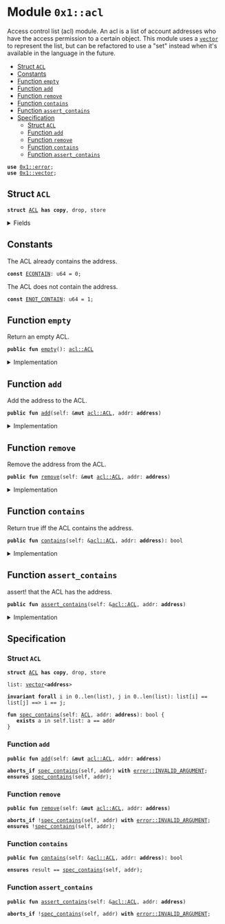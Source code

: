 
<a id="0x1_acl"></a>

# Module `0x1::acl`

Access control list (acl) module. An acl is a list of account addresses who
have the access permission to a certain object.
This module uses a <code><a href="vector.md#0x1_vector">vector</a></code> to represent the list, but can be refactored to
use a "set" instead when it's available in the language in the future.


-  [Struct `ACL`](#0x1_acl_ACL)
-  [Constants](#@Constants_0)
-  [Function `empty`](#0x1_acl_empty)
-  [Function `add`](#0x1_acl_add)
-  [Function `remove`](#0x1_acl_remove)
-  [Function `contains`](#0x1_acl_contains)
-  [Function `assert_contains`](#0x1_acl_assert_contains)
-  [Specification](#@Specification_1)
    -  [Struct `ACL`](#@Specification_1_ACL)
    -  [Function `add`](#@Specification_1_add)
    -  [Function `remove`](#@Specification_1_remove)
    -  [Function `contains`](#@Specification_1_contains)
    -  [Function `assert_contains`](#@Specification_1_assert_contains)


<pre><code><b>use</b> <a href="error.md#0x1_error">0x1::error</a>;
<b>use</b> <a href="vector.md#0x1_vector">0x1::vector</a>;
</code></pre>



<a id="0x1_acl_ACL"></a>

## Struct `ACL`



<pre><code><b>struct</b> <a href="acl.md#0x1_acl_ACL">ACL</a> <b>has</b> <b>copy</b>, drop, store
</code></pre>



<details>
<summary>Fields</summary>


<dl>
<dt>
<code>list: <a href="vector.md#0x1_vector">vector</a>&lt;<b>address</b>&gt;</code>
</dt>
<dd>

</dd>
</dl>


</details>

<a id="@Constants_0"></a>

## Constants


<a id="0x1_acl_ECONTAIN"></a>

The ACL already contains the address.


<pre><code><b>const</b> <a href="acl.md#0x1_acl_ECONTAIN">ECONTAIN</a>: u64 = 0;
</code></pre>



<a id="0x1_acl_ENOT_CONTAIN"></a>

The ACL does not contain the address.


<pre><code><b>const</b> <a href="acl.md#0x1_acl_ENOT_CONTAIN">ENOT_CONTAIN</a>: u64 = 1;
</code></pre>



<a id="0x1_acl_empty"></a>

## Function `empty`

Return an empty ACL.


<pre><code><b>public</b> <b>fun</b> <a href="acl.md#0x1_acl_empty">empty</a>(): <a href="acl.md#0x1_acl_ACL">acl::ACL</a>
</code></pre>



<details>
<summary>Implementation</summary>


<pre><code><b>public</b> <b>fun</b> <a href="acl.md#0x1_acl_empty">empty</a>(): <a href="acl.md#0x1_acl_ACL">ACL</a> {
    <a href="acl.md#0x1_acl_ACL">ACL</a>{ list: <a href="vector.md#0x1_vector_empty">vector::empty</a>&lt;<b>address</b>&gt;() }
}
</code></pre>



</details>

<a id="0x1_acl_add"></a>

## Function `add`

Add the address to the ACL.


<pre><code><b>public</b> <b>fun</b> <a href="acl.md#0x1_acl_add">add</a>(self: &<b>mut</b> <a href="acl.md#0x1_acl_ACL">acl::ACL</a>, addr: <b>address</b>)
</code></pre>



<details>
<summary>Implementation</summary>


<pre><code><b>public</b> <b>fun</b> <a href="acl.md#0x1_acl_add">add</a>(self: &<b>mut</b> <a href="acl.md#0x1_acl_ACL">ACL</a>, addr: <b>address</b>) {
    <b>assert</b>!(!<a href="vector.md#0x1_vector_contains">vector::contains</a>(&<b>mut</b> self.list, &addr), <a href="error.md#0x1_error_invalid_argument">error::invalid_argument</a>(<a href="acl.md#0x1_acl_ECONTAIN">ECONTAIN</a>));
    <a href="vector.md#0x1_vector_push_back">vector::push_back</a>(&<b>mut</b> self.list, addr);
}
</code></pre>



</details>

<a id="0x1_acl_remove"></a>

## Function `remove`

Remove the address from the ACL.


<pre><code><b>public</b> <b>fun</b> <a href="acl.md#0x1_acl_remove">remove</a>(self: &<b>mut</b> <a href="acl.md#0x1_acl_ACL">acl::ACL</a>, addr: <b>address</b>)
</code></pre>



<details>
<summary>Implementation</summary>


<pre><code><b>public</b> <b>fun</b> <a href="acl.md#0x1_acl_remove">remove</a>(self: &<b>mut</b> <a href="acl.md#0x1_acl_ACL">ACL</a>, addr: <b>address</b>) {
    <b>let</b> (found, index) = <a href="vector.md#0x1_vector_index_of">vector::index_of</a>(&<b>mut</b> self.list, &addr);
    <b>assert</b>!(found, <a href="error.md#0x1_error_invalid_argument">error::invalid_argument</a>(<a href="acl.md#0x1_acl_ENOT_CONTAIN">ENOT_CONTAIN</a>));
    <a href="vector.md#0x1_vector_remove">vector::remove</a>(&<b>mut</b> self.list, index);
}
</code></pre>



</details>

<a id="0x1_acl_contains"></a>

## Function `contains`

Return true iff the ACL contains the address.


<pre><code><b>public</b> <b>fun</b> <a href="acl.md#0x1_acl_contains">contains</a>(self: &<a href="acl.md#0x1_acl_ACL">acl::ACL</a>, addr: <b>address</b>): bool
</code></pre>



<details>
<summary>Implementation</summary>


<pre><code><b>public</b> <b>fun</b> <a href="acl.md#0x1_acl_contains">contains</a>(self: &<a href="acl.md#0x1_acl_ACL">ACL</a>, addr: <b>address</b>): bool {
    <a href="vector.md#0x1_vector_contains">vector::contains</a>(&self.list, &addr)
}
</code></pre>



</details>

<a id="0x1_acl_assert_contains"></a>

## Function `assert_contains`

assert! that the ACL has the address.


<pre><code><b>public</b> <b>fun</b> <a href="acl.md#0x1_acl_assert_contains">assert_contains</a>(self: &<a href="acl.md#0x1_acl_ACL">acl::ACL</a>, addr: <b>address</b>)
</code></pre>



<details>
<summary>Implementation</summary>


<pre><code><b>public</b> <b>fun</b> <a href="acl.md#0x1_acl_assert_contains">assert_contains</a>(self: &<a href="acl.md#0x1_acl_ACL">ACL</a>, addr: <b>address</b>) {
    <b>assert</b>!(<a href="acl.md#0x1_acl_contains">contains</a>(self, addr), <a href="error.md#0x1_error_invalid_argument">error::invalid_argument</a>(<a href="acl.md#0x1_acl_ENOT_CONTAIN">ENOT_CONTAIN</a>));
}
</code></pre>



</details>

<a id="@Specification_1"></a>

## Specification


<a id="@Specification_1_ACL"></a>

### Struct `ACL`


<pre><code><b>struct</b> <a href="acl.md#0x1_acl_ACL">ACL</a> <b>has</b> <b>copy</b>, drop, store
</code></pre>



<dl>
<dt>
<code>list: <a href="vector.md#0x1_vector">vector</a>&lt;<b>address</b>&gt;</code>
</dt>
<dd>

</dd>
</dl>



<pre><code><b>invariant</b> <b>forall</b> i in 0..len(list), j in 0..len(list): list[i] == list[j] ==&gt; i == j;
</code></pre>




<a id="0x1_acl_spec_contains"></a>


<pre><code><b>fun</b> <a href="acl.md#0x1_acl_spec_contains">spec_contains</a>(self: <a href="acl.md#0x1_acl_ACL">ACL</a>, addr: <b>address</b>): bool {
   <b>exists</b> a in self.list: a == addr
}
</code></pre>



<a id="@Specification_1_add"></a>

### Function `add`


<pre><code><b>public</b> <b>fun</b> <a href="acl.md#0x1_acl_add">add</a>(self: &<b>mut</b> <a href="acl.md#0x1_acl_ACL">acl::ACL</a>, addr: <b>address</b>)
</code></pre>




<pre><code><b>aborts_if</b> <a href="acl.md#0x1_acl_spec_contains">spec_contains</a>(self, addr) <b>with</b> <a href="error.md#0x1_error_INVALID_ARGUMENT">error::INVALID_ARGUMENT</a>;
<b>ensures</b> <a href="acl.md#0x1_acl_spec_contains">spec_contains</a>(self, addr);
</code></pre>



<a id="@Specification_1_remove"></a>

### Function `remove`


<pre><code><b>public</b> <b>fun</b> <a href="acl.md#0x1_acl_remove">remove</a>(self: &<b>mut</b> <a href="acl.md#0x1_acl_ACL">acl::ACL</a>, addr: <b>address</b>)
</code></pre>




<pre><code><b>aborts_if</b> !<a href="acl.md#0x1_acl_spec_contains">spec_contains</a>(self, addr) <b>with</b> <a href="error.md#0x1_error_INVALID_ARGUMENT">error::INVALID_ARGUMENT</a>;
<b>ensures</b> !<a href="acl.md#0x1_acl_spec_contains">spec_contains</a>(self, addr);
</code></pre>



<a id="@Specification_1_contains"></a>

### Function `contains`


<pre><code><b>public</b> <b>fun</b> <a href="acl.md#0x1_acl_contains">contains</a>(self: &<a href="acl.md#0x1_acl_ACL">acl::ACL</a>, addr: <b>address</b>): bool
</code></pre>




<pre><code><b>ensures</b> result == <a href="acl.md#0x1_acl_spec_contains">spec_contains</a>(self, addr);
</code></pre>



<a id="@Specification_1_assert_contains"></a>

### Function `assert_contains`


<pre><code><b>public</b> <b>fun</b> <a href="acl.md#0x1_acl_assert_contains">assert_contains</a>(self: &<a href="acl.md#0x1_acl_ACL">acl::ACL</a>, addr: <b>address</b>)
</code></pre>




<pre><code><b>aborts_if</b> !<a href="acl.md#0x1_acl_spec_contains">spec_contains</a>(self, addr) <b>with</b> <a href="error.md#0x1_error_INVALID_ARGUMENT">error::INVALID_ARGUMENT</a>;
</code></pre>


[move-book]: https://nabob.dev/move/book/SUMMARY
